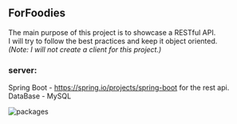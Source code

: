 ## ForFoodies
The main purpose of this project is to showcase a RESTful API.<br>
I will try to follow the best practices and keep it object oriented.<br>
*(Note: I will not create a client for this project.)*<br>


### server:<br>
Spring Boot - https://spring.io/projects/spring-boot for the rest api.<br>
DataBase - MySQL


![packages](https://i.imgur.com/PsoJ0Vx.png)
